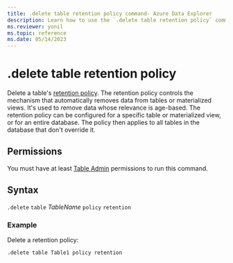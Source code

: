 ```yaml
---
title: .delete table retention policy command- Azure Data Explorer
description: Learn how to use the `.delete table retention policy` command to delete a table's retention policy.
ms.reviewer: yonil
ms.topic: reference
ms.date: 05/14/2023
---
```

# .delete table retention policy

Delete a table's [retention policy](retentionpolicy.md). The retention policy controls the mechanism that automatically removes data from tables or materialized views. It's used to remove data whose relevance is age-based. The retention policy can be configured for a specific table or materialized view, or for an entire database. The policy then applies to all tables in the database that don't override it.

## Permissions

You must have at least [Table Admin](access-control/role-based-access-control.md) permissions to run this command.

## Syntax

`.delete` `table` *TableName* `policy` `retention` 

### Example

Delete a retention policy:

```kusto
.delete table Table1 policy retention
```
